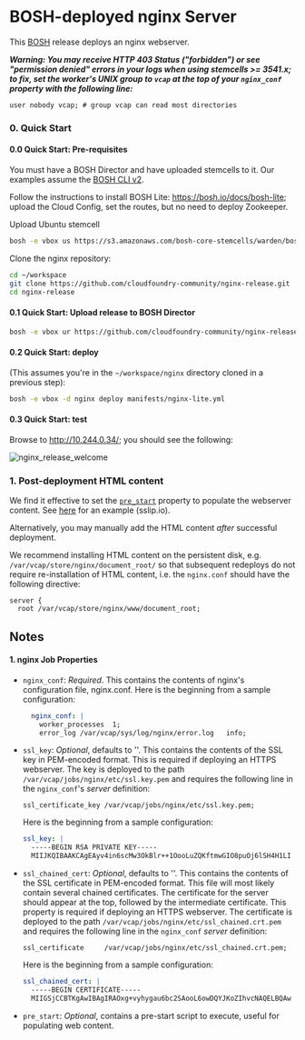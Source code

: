 # BOSH-deployed nginx Server

This [BOSH](https://bosh.io/) release deploys an nginx webserver.

***Warning: You may receive HTTP 403 Status ("forbidden") or see  "permission
denied" errors in your logs when using stemcells >= 3541.x; to fix, set the
worker's UNIX group to `vcap` at the top of your `nginx_conf` property with the
following line:***

```
user nobody vcap; # group vcap can read most directories
```

### 0. Quick Start

#### 0.0 Quick Start: Pre-requisites

You must have a BOSH Director and have uploaded stemcells to it. Our examples assume the [BOSH CLI v2](https://github.com/cloudfoundry/bosh-cli).

Follow the instructions to install BOSH Lite: <https://bosh.io/docs/bosh-lite>;
upload the Cloud Config, set the routes, but no need to deploy Zookeeper.

Upload Ubuntu stemcell

```bash
bosh -e vbox us https://s3.amazonaws.com/bosh-core-stemcells/warden/bosh-stemcell-3468-warden-boshlite-ubuntu-trusty-go_agent.tgz
```

Clone the nginx repository:

```bash
cd ~/workspace
git clone https://github.com/cloudfoundry-community/nginx-release.git
cd nginx-release
```

#### 0.1 Quick Start: Upload release to BOSH Director

```bash
bosh -e vbox ur https://github.com/cloudfoundry-community/nginx-release/releases/download/v1.12.2/nginx-1.12.2.tgz
```

#### 0.2 Quick Start: deploy

(This assumes you're in the `~/workspace/nginx` directory cloned in a previous step):

```bash
bosh -e vbox -d nginx deploy manifests/nginx-lite.yml
```

#### 0.3 Quick Start: test

Browse to <http://10.244.0.34/>; you should see the following:

![nginx_release_welcome](https://user-images.githubusercontent.com/1020675/27837760-14599acc-609b-11e7-8e1a-eb4d305be2b7.png)

### 1. Post-deployment HTML content

We find it effective to set the
[`pre_start`]((https://bosh.io/docs/pre-start.html)) property to populate the
webserver content. See
[here](https://github.com/cunnie/deployments/blob/d47af699bf11c4b168abfb9d5119ecc6dfddc06f/etc/nginx.yml#L53-L67)
for an example (sslip.io).

Alternatively, you may manually add the HTML content *after* successful deployment.

We recommend installing HTML content on the persistent disk, e.g.
`/var/vcap/store/nginx/document_root/` so that subsequent redeploys
do not require re-installation of HTML content, i.e. the
`nginx.conf` should have the following directive:

```
server {
  root /var/vcap/store/nginx/www/document_root;
```

## Notes

#### 1. nginx Job Properties

* `nginx_conf`: *Required*. This contains the contents of nginx's configuration
  file, nginx.conf. Here is the beginning from a sample configuration:
  ```yaml
    nginx_conf: |
      worker_processes  1;
      error_log /var/vcap/sys/log/nginx/error.log   info;
  ```

* `ssl_key`: *Optional*, defaults to ''. This contains the contents of the
  SSL key in PEM-encoded format. This is required if deploying an HTTPS webserver.
  The key is deployed to the path `/var/vcap/jobs/nginx/etc/ssl.key.pem` and
  requires the following line in the `nginx_conf`'s *server* definition:

  ```
  ssl_certificate_key /var/vcap/jobs/nginx/etc/ssl.key.pem;
  ```

  Here is the beginning from a sample configuration:

  ```yaml
  ssl_key: |
    -----BEGIN RSA PRIVATE KEY-----
    MIIJKQIBAAKCAgEAyv4in6scMw3OkBlr++1OooLuZQKftmwGIO8puOj6lSH4H1LI
  ```

* `ssl_chained_cert`: *Optional*, defaults to ''. This contains the contents of the
  SSL certificate in PEM-encoded format. This file will most likely contain
  several chained certificates.  The certificate for the server should appear
  at the top, followed by the intermediate certificate.  This property is
  required if deploying an HTTPS webserver.  The certificate is deployed to the
  path `/var/vcap/jobs/nginx/etc/ssl_chained.crt.pem` and requires the
  following line in the `nginx_conf` *server* definition:

  ```
  ssl_certificate     /var/vcap/jobs/nginx/etc/ssl_chained.crt.pem;
  ```

  Here is the beginning from a sample configuration:

  ```yaml
  ssl_chained_cert: |
    -----BEGIN CERTIFICATE-----
    MIIGSjCCBTKgAwIBAgIRAOxg+vyhygau6bc2SAooL6owDQYJKoZIhvcNAQELBQAw
  ```

* `pre_start`: *Optional*, contains a pre-start script to execute,
useful for populating web content.
